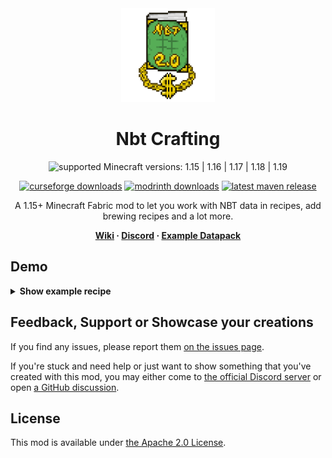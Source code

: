 <div align="center">
    <img src="images/logo_2.0_big.png" alt="Logo" width="150" height="150" />

# Nbt Crafting
    
![supported Minecraft versions: 1.15 | 1.16 | 1.17 | 1.18 | 1.19](https://img.shields.io/badge/support%20for%20MC-1.15%20|%201.16%20|%201.17%20|%201.18%20|%201.19-56AD56?style=for-the-badge)

[![curseforge downloads](http://cf.way2muchnoise.eu/full_nbt-crafting_downloads.svg?badge_style=flat)](https://minecraft.curseforge.com/projects/nbt-crafting)
[![modrinth downloads](https://img.shields.io/modrinth/dt/nbt-crafting?color=30b27b&logo=data%3Aimage%2Fpng%3Bbase64%2CiVBORw0KGgoAAAANSUhEUgAAADAAAAAwCAYAAABXAvmHAAAACXBIWXMAAAAAAAAAAQCEeRdzAAAFjElEQVR4nO2aaYhWVRjH3WpcinS0tHIMW0gM7CmXsLQFCnOBFq0PmS2klpZmSraYYFNEC7SZBYqipfWhSAyKVo0RTC1JCwn6kJW0ueWSWuOo%2Ff%2Bc5zLnPe%2B595773vvOfKgXfjBw733Oc855tvOcadPm%2F1%2F8T96b05a0th6pPyjZEZwDrgXTwDNgEXgDLAWvgLlgAhgCeoB2ra10B9AfPADeBz%2BDv8HxBI6CvWAzeBWMAbWtofhQXeFfwLEUpZM4DNaBKeC0llD%2BbPAS2Jmg1BGwD%2FwGtuskd6fsDr%2F5AowFNdVQvD24AXzjGZw78Af4EMxTJWjn5%2BuEzwUCRoDpYDn4XpV2ZR0AC8CZRSrfCTwE%2FvTY87dgDhhAR86wGHXgNvAROORZkDXgwiKU7yImorjbT9N4NO9K4fuTwM1gvS6IPQZ3e2ge4TXgSdDorA5XbbAUGN8h6wzwPPjLmQR3%2BOJKhU51tpc2u7Ba0QJyTwR3ewJEA%2BiTVdjl4FdLSBOYD06uhvLWuMzc48EuZxKLQn2MQrqDTx0BK0DXCpWiKXYLNTmdBPPCQWt8WsL40AGn64pHH38J%2BmZU%2BgRwHrgLrFQzuDTD9zW64%2FYifkVfSfuwTkpj%2FX5wXeCgzNB9NTy%2BJaa0sBfiO3BVhkn0AZucADIz7aN7pbQ0WEbnChisTh18m%2FgTVMSbkiHT4t3bwT%2FW95tigwgdFKy2Xt4DhgcMwlyxJEHpCE4uU1zH%2B7VgrSWDkxkX9zILNDvbrkrzfHW4Wc4q%2BaApTsiivDXGDEcWF6u8FKd9icmGTWoGkwKEjwQ7UpSnvKfo2BVOYLBaQyRvK%2Bjle5EFFwuxG%2Bm44NQUwSzWNicozkX4WhemohCs4zAEb3B287JK5UVCu4J3EpT%2FCUwEPXMN1DzeAkf%2BnXmEMVzWS2mIdO391gzymDM6pbwz0Rnj8TwTqHW21IXVa4cAOTxHs2RZDJ6ThPCKZ6OdQPFaxRNQgfdLefkbJZspKd8y7F4P3pXmqMcT3JiEb66U0sKS%2BanyaphRAGyM2QHujjfZWObnO16uiXP2wiegQlnnNHoUadIdKhtAV9492UWws%2BGtdsV0L%2Byx8pmQCmXVui5GGdb07A911HdpNteIOaD43v8dDEsYizuw1ZpEfV7lmYHZxPohwZm55exgsDT%2BWO3c9x79Zl6SSeBZOzGntpvA62Cs76UrwH1iTmI8GfWOEUY7vkNKDzxxHBW%2Fs9uw1gnOFzp%2BeVYXkzFtwdM873QGjySsZlboD6NClU%2Bb2SVSWnOwz9PFek6bf1nS24dZeFECckboBNji%2BMwSzow6Qp%2BdBd5OMIeol9MQqDidnFVlXSHKW5OY6ijJXWAE%2BDzFznkCo5P11r99ZQYnuQ28AAZ57biACVAB%2B0jZKMl9UD5noVVryeimSkamxqp0i5hGGM%2FJ1W2rS%2FmhPg52DeptP7FksB35IPgETAKnZ9SBp8N7xITqbKW4%2BNsqLnt0orHnZTHhrnOmwZu%2Fe1hM8cZFYrKc4VuoJCFuY8uG7XI2n9pnVS5QefrhfmdMNgyytd2lvLV4XO16ctGK63jMMeyCuzmmoaJoJfHNXW7p1UXugJj7tSVSnmMYUC7KI5hF2NMewexdspvcL09UUX%2BbLKZQc001X3vdGoQRZbaUZuloN37UkDkcnCIBNbqYk1h%2Fdcz14i%2FJmXckt%2FLWoLxVYS2%2FJcax96ky83VFeZ3EayZ2OgaKSYa3gCfABxogfFmd9wO8vSzuismZCHufrF%2BSktsxNTlOipd7LNgOxigc0aQLME6qccnnTKLoa1beTrbMNatnIheIKcNpFts9zu6rm7gjbHixBGn5i%2B6YydAxeZ06SkyGflZK%2F9WAvvGYmATIViGjT%2Bv%2Bq0HILyQq%2Fed%2F%2FwIQ1cNLieDSBgAAAABJRU5ErkJggg%3D%3D&style=flat-square)](https://modrinth.com/mod/nbt-crafting)
[![latest maven release](https://img.shields.io/maven-metadata/v?color=0f9fbc&metadataUrl=https%3A%2F%2Fmaven.siphalor.de%2Fde%2Fsiphalor%2Fnbtcrafting-1.17%2Fmaven-metadata.xml&style=flat-square)](https://maven.siphalor.de/de/siphalor/nbtcrafting-1.17/)

A 1.15+ Minecraft Fabric mod to let you work with NBT data in recipes, add brewing recipes and a lot more.

**&nbsp;
[Wiki](https://mcwiki.siphalor.de/nbt-crafting/v2) ·
[Discord](https://discord.gg/6gaXmbj) ·
[Example Datapack](https://nightly.link/Siphalor/nbt-crafting/workflows/build-example-datapack.yaml/1.17-2.0/example-datapack.zip)
&nbsp;**

</div>

## Demo

<details>
    <summary><b>Show example recipe</b></summary><br>

This example recipe allows you to craft a diamond axe named "Battle Axe" with sharpness X.

Ingredients are a diamond sword with at most 40 uses and a plain old diamond.

```json
{
    "type": "crafting_shapeless",
    "ingredients": [
        {
            "item": "minecraft:diamond_sword",
            "data": {
                "require": {
                    "Damage": "$..40"
                }
            }
        },
        { "item": "minecraft:diamond" }
    ],
    "result": {
        "item": "minecraft:diamond_axe",
        "data": {
            "display": {
                "Name": "{\"text\":\"Battle Axe\"}"
            },
            "Enchantments": [
                {
                    "id": "minecraft:sharpness",
                    "lvl": 10
                }
            ]
        }
    }
}
```

</details>

## Feedback, Support or Showcase your creations

If you find any issues, please report them [on the issues page](https://github.com/Siphalor/nbt-crafting).

If you're stuck and need help or just want to show something that you've created with this mod, you may either come to [the official Discord server](https://discord.gg/6gaXmbj) or open [a GitHub discussion](https://github.com/Siphalor/nbt-crafting/discussions).

## License
This mod is available under [the Apache 2.0 License](./LICENSE.md).
